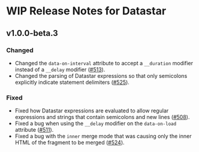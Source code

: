 # WIP Release Notes for Datastar

## v1.0.0-beta.3

### Changed

- Changed the `data-on-interval` attribute to accept a `__duration` modifier instead of a `__delay` modifier ([#513](https://github.com/starfederation/datastar/issues/513)).
- Changed the parsing of Datastar expressions so that only semicolons explicitly indicate statement delimiters ([#525](https://github.com/starfederation/datastar/issues/525)).

### Fixed

- Fixed how Datastar expressions are evaluated to allow regular expressions and strings that contain semicolons and new lines ([#508](https://github.com/starfederation/datastar/issues/508)).
- Fixed a bug when using the `__delay` modifier on the `data-on-load` attribute ([#511](https://github.com/starfederation/datastar/issues/511)).
- Fixed a bug with the `inner` merge mode that was causing only the inner HTML of the fragment to be merged ([#524](https://github.com/starfederation/datastar/issues/524)).